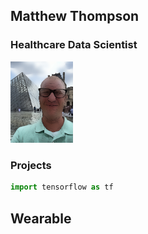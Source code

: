 ## Matthew Thompson
### Healthcare Data Scientist

<img src="images/mst3k.PNG" width="100"/> 

### Projects
```python
import tensorflow as tf
```
## Wearable
